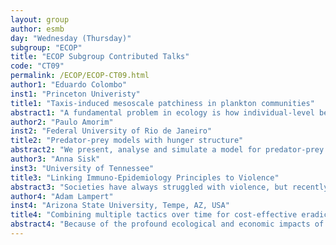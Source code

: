 ```yaml
---
layout: group
author: esmb
day: "Wednesday (Thursday)"
subgroup: "ECOP"
title: "ECOP Subgroup Contributed Talks"
code: "CT09"
permalink: /ECOP/ECOP-CT09.html
author1: "Eduardo Colombo"
inst1: "Princeton Univeristy"
title1: "Taxis-induced mesoscale patchiness in plankton communities"
abstract1: "A fundamental problem in ecology is how individual-level behavior affects emergent macro-ecological patterns. In marine ecosystems, this issue is intimately related to the interaction between physical and biological forces. For example, while being advected by the turbulent ocean, plankton can actively move in search for resources, establishing a tug-of-war between behavior and turbulence. The spatial structures that emerge from this interplay, especially at small scales, are key to community diversity and stability. To further the understanding about this issue, we developed an agent-based model that keeps track of a grazer-resource community advected by a turbulent flow. Our model accounts for this flow by using the “seeded-eddy” model to generate a velocity vector field that mimics the main hydrodynamic signatures of turbulence. The ecological dynamics include reproduction, grazing, natural mortality, as well as grazer capabilities of swimming and sensing resources' hydrodynamic and chemical cues. We observe that, as the grazer shifts from a purely planktonic to an active behavior, mesoscale patchiness and a new phase portrait for the population dynamics emerge. In detail, we investigate how the grazer swimming velocity affects these outcomes."
author2: "Paulo Amorim"
inst2: "Federal University of Rio de Janeiro"
title2: "Predator-prey models with hunger structure"
abstract2: "We present, analyse and simulate a model for predator-prey interaction structured by hunger. The model consists of a nonlocal transport equation for the predator, coupled to an ordinary differential equation for the prey. We deduce a system of 3 ODEs for integral quantities of the transport equation, which generalises some classical Lotka-Volterra systems. By taking an asymptotic regime of fast hunger variation, we find that this system provides new interpretations and derivations of several variations of the classical Lotka-Volterra system, including the Holling-type functional responses. We next establish a well-posedness result for the nonlocal transport equation. Finally, we show that in the basin of attraction of the nontrivial equilibrium, the asymptotic behaviour of the original coupled PDE-ODE system is completely described by solutions of the ODE system."
author3: "Anna Sisk"
inst3: "University of Tennessee"
title3: "Linking Immuno-Epidemiology Principles to Violence"
abstract3: "Societies have always struggled with violence, but recently there has been a push to understand violence as a disease and public health issue. This idea has unified professionals in medicine, epidemiology, and psychology with a goal to end violence and help heal those exposed to it. Recently, analogies have been made between community-level infectious disease epidemiology and how violence spreads within a community. Experts in public health and medicine suggest an epidemiological framework could be used to study violence. Since mathematical modeling plays an important role in epidemiology and community level organizations have previously shown success in addressing violence using disease mitigating-like techniques, we see that mathematical modeling could be useful tool in violence prevention. In this talk I will expand on the analogy of violence as an infectious disease and show how mathematical epidemiology is a useful framework for understanding the dynamics of violence. Then we will examine a susceptible-exposed-infected mathematical model for violence spread in a community and explore its usefulness by looking at some example numerical simulations.  To end we will explore some of the primary insight these simulations offer on the effectiveness of different potential violence prevention strategies that have been considered for deployment."
author4: "Adam Lampert"
inst4: "Arizona State University, Tempe, AZ, USA"
title4: "Combining multiple tactics over time for cost-effective eradication of invading insect populations"
abstract4: "Because of the profound ecological and economic impacts of many non-native insect species, early detection and eradication of newly founded, isolated populations is a high priority for preventing damages. Though successful eradication is often challenging, the effectiveness of several treatment methods/tactics is enhanced by the existence of Allee dynamics in target populations. Historically, successful eradication has often relied on the application of several tactics. We ask how to combine three treatment tactics in the most cost-effective manner, either simultaneously or sequentially in a multiple-annum process. We construct an optimal-control model that describes the population dynamics of the invading insect population and how it is affected by three types of treatments: pesticide cation, mating disruption, and sterile male release. Then, we use stochastic programming to find the optimal treatment over time. We show that each of the three tactics is most efficient across a specific range of population densities. Furthermore, we show that mating disruption and sterile male release inhibit the efficiency of each other, and therefore, they should not be used simultaneously. However, since each tactic is effective at different population densities, different combinations of tactics should be applied sequentially through time when a multiple-annum eradication program is needed."
---
```


